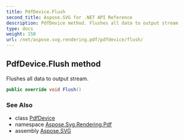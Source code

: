 ```yaml
---
title: PdfDevice.Flush
second_title: Aspose.SVG for .NET API Reference
description: PdfDevice method. Flushes all data to output stream
type: docs
weight: 150
url: /net/aspose.svg.rendering.pdf/pdfdevice/flush/
---
```

## PdfDevice.Flush method

Flushes all data to output stream.

```csharp
public override void Flush()
```

### See Also

* class [PdfDevice](../)
* namespace [Aspose.Svg.Rendering.Pdf](../../pdfdevice/)
* assembly [Aspose.SVG](../../../)
